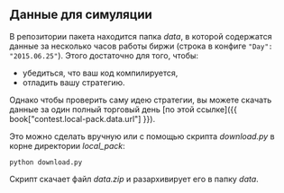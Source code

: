 ## Данные для симуляции
В репозитории пакета находится папка *data*, в которой содержатся данные за несколько часов работы биржи (строка в конфиге `"Day": "2015.06.25"`). 
Этого достаточно для того, чтобы:
- убедиться, что ваш код компилируется,
- отладить вашу стратегию.

Однако чтобы проверить саму идею стратегии, вы можете скачать данные за один полный торговый день [по этой ссылке]({{ book["contest.local-pack.data.url"] }}). 

Это можно сделать вручную или с помощью скрипта *download.py* в корне директории *local_pack*:
```
python download.py
```
Скрипт скачает файл *data.zip* и разархивирует его в папку *data*.